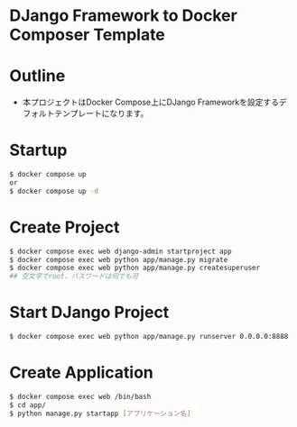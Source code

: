 # DJango Framework to Docker Composer Template

# Outline
* 本プロジェクトはDocker Compose上にDJango Frameworkを設定するデフォルトテンプレートになります。

# Startup
~~~sh
$ docker compose up
or
$ docker compose up -d
~~~

# Create Project
~~~sh
$ docker compose exec web django-admin startproject app
$ docker compose exec web python app/manage.py migrate
$ docker compose exec web python app/manage.py createsuperuser
## 空文字でroot、パスワードは何でも可
~~~

# Start DJango Project
~~~sh
$ docker compose exec web python app/manage.py runserver 0.0.0.0:8888
~~~

# Create Application
~~~sh
$ docker compose exec web /bin/bash
$ cd app/
$ python manage.py startapp [アプリケーション名]
~~~
